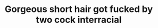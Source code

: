 ---
layout: post
title: Gorgeous short hair got fucked by two cock interracial
duration: '14:08'
view: 220
rate: 2
video: 'https://flashservice.xvideos.com/embedframe/14143431'
category: 
 - black
 - threesome
tags: 
 - big-black-cock
priority: 0.9
changefreq: daily
---
